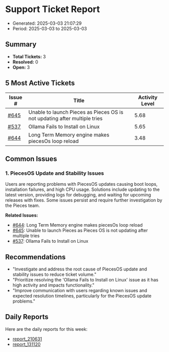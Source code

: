 # Support Ticket Report
- Generated: 2025-03-03 21:07:29
- Period: 2025-03-03 to 2025-03-03

## Summary
- **Total Tickets:** 3
- **Resolved:** 0
- **Open:** 3

## 5 Most Active Tickets
| Issue # | Title | Activity Level |
|---------|-------|----------------|
| [#645](https://github.com/pieces-app/support/issues/645) | Unable to launch Pieces as Pieces OS is not updating after multiple tries | 5.68 |
| [#537](https://github.com/pieces-app/support/issues/537) | Ollama Fails to Install on Linux | 5.65 |
| [#644](https://github.com/pieces-app/support/issues/644) | Long Term Memory engine makes piecesOs loop reload | 3.48 |

## Common Issues
### 1. PiecesOS Update and Stability Issues
Users are reporting problems with PiecesOS updates causing boot loops, installation failures, and high CPU usage. Solutions include updating to the latest version, providing logs for debugging, and waiting for upcoming releases with fixes. Some issues persist and require further investigation by the Pieces team.

**Related Issues:**
- [#644](https://github.com/pieces-app/support/issues/644): Long Term Memory engine makes piecesOs loop reload
- [#645](https://github.com/pieces-app/support/issues/645): Unable to launch Pieces as Pieces OS is not updating after multiple tries
- [#537](https://github.com/pieces-app/support/issues/537): Ollama Fails to Install on Linux


## Recommendations
- "Investigate and address the root cause of PiecesOS update and stability issues to reduce ticket volume."
- "Prioritize resolving the 'Ollama Fails to Install on Linux' issue as it has high activity and impacts functionality."
- "Improve communication with users regarding known issues and expected resolution timelines, particularly for the PiecesOS update problems."

## Daily Reports
Here are the daily reports for this week:

- [report_210631](daily/2025-03-03/report_210631.md)
- [report_131120](daily/2025-03-03/report_131120.md)
